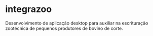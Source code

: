 # integrazoo

Desenvolvimento de aplicação desktop para auxiliar na escrituração zootécnica de pequenos produtores de bovino de corte. 
